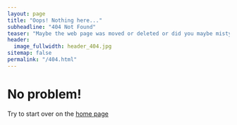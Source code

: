 ```yaml
---
layout: page
title: "Oops! Nothing here..."
subheadline: "404 Not Found"
teaser: "Maybe the web page was moved or deleted or did you maybe mistype the link?"
header:
  image_fullwidth: header_404.jpg
sitemap: false
permalink: "/404.html"
---
```


# No problem!

Try to start over on the [home page](/)
